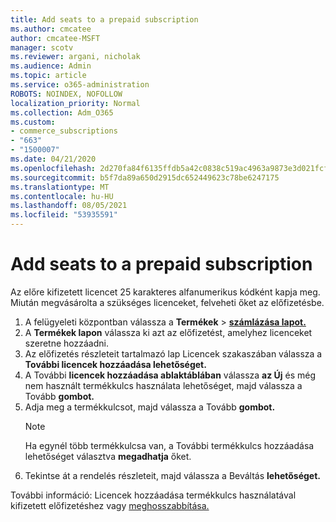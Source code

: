 ```yaml
---
title: Add seats to a prepaid subscription
ms.author: cmcatee
author: cmcatee-MSFT
manager: scotv
ms.reviewer: argani, nicholak
ms.audience: Admin
ms.topic: article
ms.service: o365-administration
ROBOTS: NOINDEX, NOFOLLOW
localization_priority: Normal
ms.collection: Adm_O365
ms.custom:
- commerce_subscriptions
- "663"
- "1500007"
ms.date: 04/21/2020
ms.openlocfilehash: 2d270fa84f6135ffdb5a42c0838c519ac4963a9873e3d021fcfcebf6c409fac6
ms.sourcegitcommit: b5f7da89a650d2915dc652449623c78be6247175
ms.translationtype: MT
ms.contentlocale: hu-HU
ms.lasthandoff: 08/05/2021
ms.locfileid: "53935591"
---
```

# <a name="add-seats-to-a-prepaid-subscription"></a>Add seats to a prepaid subscription

Az előre kifizetett licencet 25 karakteres alfanumerikus kódként kapja meg. Miután megvásárolta a szükséges licenceket, felveheti őket az előfizetésbe.

1. A felügyeleti központban válassza a **Termékek**  >  **[számlázása lapot.](https://go.microsoft.com/fwlink/p/?linkid=842054)**
2. A **Termékek lapon** válassza ki azt az előfizetést, amelyhez licenceket szeretne hozzáadni.
3. Az előfizetés részleteit tartalmazó  lap Licencek szakaszában válassza a **További licencek hozzáadása lehetőséget.**
4. A További **licencek hozzáadása ablaktáblában** válassza **az Új** és még nem használt termékkulcs használata lehetőséget, majd válassza a Tovább **gombot.**
5. Adja meg a termékkulcsot, majd válassza a Tovább **gombot.**
    > [!NOTE]
    > Ha egynél több termékkulcsa van, a További termékkulcs hozzáadása lehetőséget választva **megadhatja** őket.
6. Tekintse át a rendelés részleteit, majd válassza a Beváltás **lehetőséget.**

További információ: Licencek hozzáadása termékkulcs használatával kifizetett előfizetéshez vagy [meghosszabbítása.](https://docs.microsoft.com/microsoft-365/commerce/licenses/add-licenses-using-product-key)